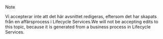 > [!NOTE]
> <span data-ttu-id="ef4f6-101">Vi accepterar inte att det här avsnittet redigeras, eftersom det har skapats från en affärsprocess i Lifecycle Services.</span><span class="sxs-lookup"><span data-stu-id="ef4f6-101">We will not be accepting edits to this topic, because it is generated from a business process in Lifecycle Services.</span></span>